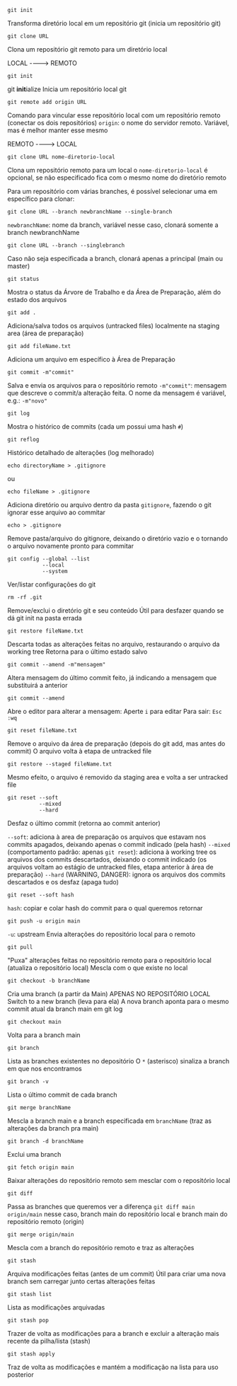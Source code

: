 ```
git init
```
Transforma diretório local em um repositório git (inicia um repositório git)

```
git clone URL
```
Clona um repositório git remoto para um diretório local

LOCAL ----> REMOTO
```
git init
`````
git **init**ialize
Inicia um repositório local git

```
git remote add origin URL
```
Comando para vincular esse repositório local com um repositório remoto (conectar os dois repositórios)
``origin``: o nome do servidor remoto. Variável, mas é melhor manter esse mesmo

REMOTO ----> LOCAL
```
git clone URL nome-diretorio-local
```
Clona um repositório remoto para um local
o ``nome-diretorio-local`` é opcional, se não especificado fica com o mesmo nome do diretório remoto

Para um repositório com várias branches, é possível selecionar uma em específico para clonar:
```
git clone URL --branch newbranchName --single-branch
```
``newbranchName``: nome da branch, variável
nesse caso, clonará somente a branch newbranchName

```
git clone URL --branch --singlebranch
```
Caso não seja especificada a branch, clonará apenas a principal (main ou master)

````
git status
`````
Mostra o status da Árvore de Trabalho e da Área de Preparação, além do estado dos arquivos

````
git add .
`````
Adiciona/salva todos os arquivos (untracked files) localmente na staging area (área de preparação)

````
git add fileName.txt
`````
Adiciona um arquivo em específico à Área de Preparação

````
git commit -m"commit"
`````
Salva e envia os arquivos para o repositório remoto
``-m"commit"``: mensagem que descreve o commit/a alteração feita.
O nome da mensagem é variável, e.g.:
``-m"novo"``

````
git log
`````
Mostra o histórico de commits (cada um possui uma hash ``#``)

````
git reflog
`````
Histórico detalhado de alterações (log melhorado)

````
echo directoryName > .gitignore
`````
ou
````
echo fileName > .gitignore
`````
Adiciona diretório ou arquivo dentro da pasta ``gitignore``, fazendo o git ignorar esse arquivo ao commitar

````
echo > .gitignore
`````
Remove pasta/arquivo do gitignore, deixando o diretório vazio e o tornando o arquivo novamente pronto para commitar

````
git config --global --list
		   --local
		   --system
`````
Ver/listar configurações do git

````
rm -rf .git
`````
Remove/exclui o diretório git e seu conteúdo
Útil para desfazer quando se dá git init na pasta errada

````
git restore fileName.txt
`````
Descarta todas as alterações feitas no arquivo, restaurando o arquivo da working tree
Retorna para o último estado salvo

````
git commit --amend -m"mensagem"
`````
Altera mensagem do último commit feito, já indicando a mensagem que substituirá a anterior

````
git commit --amend
`````
Abre o editor para alterar a mensagem:
Aperte ``i`` para editar
Para sair: ``Esc`` ``:wq``

````
git reset fileName.txt
`````
Remove o arquivo da área de preparação (depois do git add, mas antes do commit)
O arquivo volta à etapa de untracked file

````
git restore --staged fileName.txt
`````
Mesmo efeito, o arquivo é removido da staging area e volta a ser untracked file

````
git reset --soft
		  --mixed
		  --hard
`````
Desfaz o último commit (retorna ao commit anterior)

``--soft``: adiciona à area de preparação os arquivos que estavam nos commits apagados, deixando apenas o commit indicado (pela hash)
``--mixed`` (comportamento padrão: apenas ``git reset``): adiciona à working tree os arquivos dos commits descartados, deixando o commit indicado (os arquivos voltam ao estágio de untracked files, etapa anterior à área de preparação) 
``--hard`` (WARNING, DANGER): ignora os arquivos dos commits descartados e os desfaz (apaga tudo)

````
git reset --soft hash
`````
``hash``: copiar e colar hash do commit para o qual queremos retornar

````
git push -u origin main
`````
``-u``: upstream
Envia alterações do repositório local para o remoto

````
git pull
`````
"Puxa" alterações feitas no repositório remoto para o repositório local (atualiza o repositório local)
Mescla com o que existe no local

````
git checkout -b branchName
`````
Cria uma branch (a partir da Main) APENAS NO REPOSITÓRIO LOCAL
Switch to a new branch (leva para ela)
A nova branch aponta para o mesmo commit atual da branch main em git log

````
git checkout main
`````
Volta para a branch main

````
git branch
`````
Lista as branches existentes no depositório
O ``*`` (asterisco) sinaliza a branch em que nos encontramos

````
git branch -v
`````
Lista o último commit de cada branch

````
git merge branchName
`````
Mescla a branch main e a branch especificada em ``branchName`` (traz as alterações da branch pra main)

```
git branch -d branchName
```
Exclui uma branch

````
git fetch origin main
`````
Baixar alterações do repositório remoto sem mesclar com o repositório local

````
git diff 
`````
Passa as branches que queremos ver a diferença
``git diff main origin/main``
nesse caso, branch main do repositório local e branch main do repositório remoto (origin)

````
git merge origin/main
`````
Mescla com a branch do repositório remoto e traz as alterações

````
git stash
`````
Arquiva modificações feitas (antes de um commit)
Útil para criar uma nova branch sem carregar junto certas alterações feitas

````
git stash list
`````
Lista as modificações arquivadas

````
git stash pop 
`````
Trazer de volta as modificações para a branch e excluir a alteração mais recente da pilha/lista (stash)

````
git stash apply
`````
Traz de volta as modificações e mantém a modificação na lista para uso posterior
